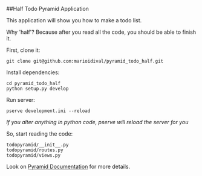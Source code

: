 ##Half Todo Pyramid Application


This application will show you how to make a todo list. 

Why 'half'? Because after you read all the code, you should be able to finish it.

First, clone it:

    git clone git@github.com:marioidival/pyramid_todo_half.git
 
   
Install dependencies:

    cd pyramid_todo_half
    python setup.py develop
    
    
Run server:

    pserve development.ini --reload
    
_If you alter anything in python code, pserve will reload the server for you_


So, start reading the code:

    todopyramid/__init__.py
    todopyramid/routes.py
    todopyramid/views.py



Look on [Pyramid Documentation](http://docs.pylonsproject.org/en/latest/) for more details.
